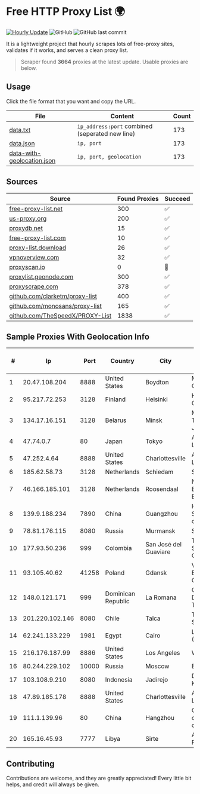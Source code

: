 
# Free HTTP Proxy List 🌍

[![Hourly Update](https://github.com/mertguvencli/http-proxy-list/actions/workflows/main.yml/badge.svg?branch=main)](https://github.com/mertguvencli/http-proxy-list/actions/workflows/main.yml)
![GitHub](https://img.shields.io/github/license/mertguvencli/http-proxy-list)
![GitHub last commit](https://img.shields.io/github/last-commit/mertguvencli/http-proxy-list)

It is a lightweight project that hourly scrapes lots of free-proxy sites, validates if it works, and serves a clean proxy list.


> Scraper found **3664** proxies at the latest update. Usable proxies are below.

## Usage

Click the file format that you want and copy the URL.


|File|Content|Count|
|----|-------|-----|
|[data.txt](https://raw.githubusercontent.com/mertguvencli/http-proxy-list/main/proxy-list/data.txt)|`ip_address:port` combined (seperated new line)|173|
|[data.json](https://raw.githubusercontent.com/mertguvencli/http-proxy-list/main/proxy-list/data.json)|`ip, port`|173|
|[data-with-geolocation.json](https://raw.githubusercontent.com/mertguvencli/http-proxy-list/main/proxy-list/data-with-geolocation.json)|`ip, port, geolocation`|173|

## Sources

|Source|Found Proxies|Succeed|
|------|-------------|-------|
|[free-proxy-list.net](https://free-proxy-list.net)|300|✅|
|[us-proxy.org](https://www.us-proxy.org)|200|✅|
|[proxydb.net](http://proxydb.net)|15|✅|
|[free-proxy-list.com](https://free-proxy-list.com/?page=&port=&type%5B%5D=http&type%5B%5D=https&up_time=0&search=Search)|10|✅|
|[proxy-list.download](https://www.proxy-list.download/HTTP)|26|✅|
|[vpnoverview.com](https://vpnoverview.com/privacy/anonymous-browsing/free-proxy-servers)|32|✅|
|[proxyscan.io](https://www.proxyscan.io)|0|🚫|
|[proxylist.geonode.com](https://proxylist.geonode.com/api/proxy-list?limit=300&page=1&sort_by=lastChecked&sort_type=desc&protocols=http,https)|300|✅|
|[proxyscrape.com](https://api.proxyscrape.com/v2/?request=displayproxies&protocol=http&timeout=10000&country=all&ssl=all&anonymity=all)|378|✅|
|[github.com/clarketm/proxy-list](https://raw.githubusercontent.com/clarketm/proxy-list/master/proxy-list-raw.txt)|400|✅|
|[github.com/monosans/proxy-list](https://raw.githubusercontent.com/monosans/proxy-list/main/proxies/http.txt)|165|✅|
|[github.com/TheSpeedX/PROXY-List](https://raw.githubusercontent.com/TheSpeedX/PROXY-List/master/http.txt)|1838|✅|


## Sample Proxies With Geolocation Info

|#|Ip|Port|Country|City|Internet Service Provider|
|-|--|----|-------|----|-------------------------|
|1|20.47.108.204|8888|United States|Boydton|Microsoft Corporation|
|2|95.217.72.253|3128|Finland|Helsinki|Hetzner Online GmbH|
|3|134.17.16.151|3128|Belarus|Minsk|Mobile TeleSystems JLLC|
|4|47.74.0.7|80|Japan|Tokyo|Alibaba.com LLC|
|5|47.252.4.64|8888|United States|Charlottesville|Alibaba.com LLC|
|6|185.62.58.73|3128|Netherlands|Schiedam|Snel.com B.V.|
|7|46.166.185.101|3128|Netherlands|Roosendaal|NFOrce Entertainment BV|
|8|139.9.188.234|7890|China|Guangzhou|Huawei Cloud Service data center|
|9|78.81.176.115|8080|Russia|Murmansk|SPBNIT|
|10|177.93.50.236|999|Colombia|San José del Guaviare|TV AZTECA SUCURSAL COLOMBIA|
|11|93.105.40.62|41258|Poland|Gdansk|Vectra S.A. BUSINESS P2P CONNECTIONS|
|12|148.0.121.171|999|Dominican Republic|La Romana|Compañía Dominicana de Teléfonos S. A.|
|13|201.220.102.146|8080|Chile|Talca|Telefonica del Sur S.A.|
|14|62.241.133.229|1981|Egypt|Cairo|Link Egypt (Link.NET)|
|15|216.176.187.99|8886|United States|Los Angeles|Wowrack.com|
|16|80.244.229.102|10000|Russia|Moscow|Enforta-MSK|
|17|103.108.9.210|8080|Indonesia|Jadirejo|Dinas Komunikasi|
|18|47.89.185.178|8888|United States|Charlottesville|Alibaba.com LLC|
|19|111.1.139.96|80|China|Hangzhou|China Mobile communications corporation|
|20|165.16.45.93|7777|Libya|Sirte|Aljeel Aljadeed For Technology|



## Contributing

Contributions are welcome, and they are greatly appreciated! Every
little bit helps, and credit will always be given.

